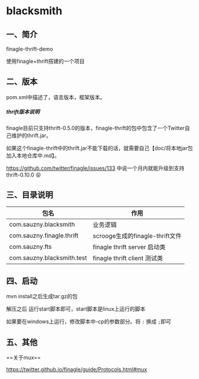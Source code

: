 # blacksmith

## 一、简介

finagle-thrift-demo

使用finagle+thrift搭建的一个项目

## 二、版本

pom.xml中描述了，语言版本，框架版本。

##### thrift版本说明

finagle目前只支持thrift-0.5.0的版本，finagle-thrift的包中包含了一个Twitter自己维护的thrift.jar。

如果这个finagle-thrift中的thrift.jar不能下载的话，就需要自己【doc/将本地jar包加入本地仓库中.md】。

https://github.com/twitter/finagle/issues/133 中说一个月内就能升级到支持 thrift-0.10.0 :stuck_out_tongue_closed_eyes:

## 三、目录说明

| 包名 | 作用 |
|--------|--------|
| com.sauzny.blacksmith | 业务逻辑 |
| com.sauzny.finagle.thrift | scrooge生成的finagle-thrift文件 |
| com.sauzny.fts | finagle thrift server 启动类 |
| com.sauzny.blacksmith.test | finagle thrift client 测试类 |

## 四、启动

mvn install之后生成tar.gz的包

解压之后 运行start脚本即可，start脚本是linux上运行的脚本

如果要在windows上运行，修改脚本中-cp的参数部分。将 `:` 换成 `;`即可

## 五、其他

==关于mux==

https://twitter.github.io/finagle/guide/Protocols.html#mux